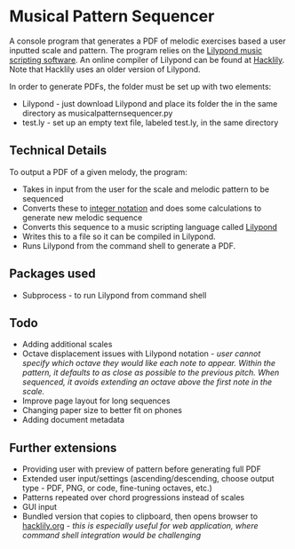 # Musical Pattern Sequencer

A console program that generates a PDF of melodic exercises based a user inputted scale and pattern. The program relies on the [Lilypond music scripting software](https://lilypond.org/). An online compiler of Lilypond can be found at [Hacklily](https://hacklily.org/). Note that Hacklily uses an older version of Lilypond.

In order to generate PDFs, the folder must be set up with two elements: 
 * Lilypond - just download Lilypond and place its folder the in the same directory as musicalpatternsequencer.py
 * test.ly - set up an empty text file, labeled test.ly, in the same directory

## Technical Details

To output a PDF of a given melody, the program:
* Takes in input from the user for the scale and melodic pattern to be sequenced
* Converts these to [integer notation](https://en.wikipedia.org/wiki/Pitch_class#Integer_notation) and does some calculations to generate new melodic sequence
* Converts this sequence to a music scripting language called [Lilypond](https://lilypond.org/)
* Writes this to a file so it can be compiled in Lilypond.
* Runs Lilypond from the command shell to generate a PDF.

## Packages used

* Subprocess - to run Lilypond from command shell

## Todo

* Adding additional scales
* Octave displacement issues with Lilypond notation - _user cannot specify which octave they would like each note to appear. Within the pattern, it defaults to as close as possible to the previous pitch. When sequenced, it avoids extending an octave above the first note in the scale._
* Improve page layout for long sequences
* Changing paper size to better fit on phones
* Adding document metadata

## Further extensions
* Providing user with preview of pattern before generating full PDF
* Extended user input/settings (ascending/descending, choose output type - PDF, PNG, or code, fine-tuning octaves, etc.)
* Patterns repeated over chord progressions instead of scales
* GUI input
* Bundled version that copies to clipboard, then opens browser to [hacklily.org](https://hacklily.org) - _this is especially useful for web application, where command shell integration would be challenging_
